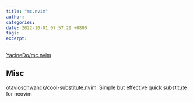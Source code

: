 ```yaml
---
title: "mc.nvim"
author: 
categories: 
date: 2022-10-01 07:57:29 +0800
tags: 
excerpt: 
---
```



[YacineDo/mc.nvim](https://github.com/YacineDo/mc.nvim)


## Misc


[otavioschwanck/cool-substitute.nvim](https://github.com/otavioschwanck/cool-substitute.nvim): Simple but effective quick substitute for neovim





